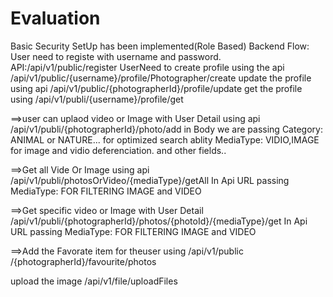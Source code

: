 # Evaluation
Basic Security SetUp has been implemented(Role Based)
Backend Flow:
  User need to registe with username and password. API:/api/v1/public/register
  UserNeed to create profile using the api /api/v1/public/{username}/profile/Photographer/create
  update the profile using api /api/v1/public/{photographerId}/profile/update
  get the profile using /api/v1/publi/{username}/profile/get
  
  
==>user can uplaod video or Image with User Detail using api /api/v1/publi/{photographerId}/photo/add
    in Body we are passing 
      Category: ANIMAL or NATURE... for optimized search ablity
      MediaType:  VIDIO,IMAGE for image and vidio deferenciation.
      and other fields..
  
==>Get all Vide Or Image using api  /api/v1/publi/photosOrVideo/{mediaType}/getAll
  In Api URL passing MediaType:
         FOR FILTERING IMAGE and VIDEO
         
==>Get specific video or Image with User Detail  /api/v1/publi/{photographerId}/photos/{photoId}/{mediaType}/get
In Api URL passing MediaType:
         FOR FILTERING IMAGE and VIDEO
 
 ==>Add the Favorate item for theuser using /api/v1/public /{photographerId}/favourite/photos
 
 upload the image /api/v1/file/uploadFiles
  

  
